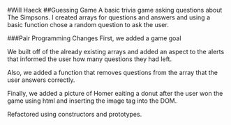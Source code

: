 #Will Haeck
##Guessing Game
A basic trivia game asking questions about The Simpsons.
I created arrays for questions and answers and using a basic function chose a random question to ask the user.

###Pair Programming Changes
First, we added a game goal

We built off of the already existing arrays and added an aspect to the alerts that informed the user how many questions they had left.

Also, we added a function that removes questions from the array that the user answers correctly.

Finally, we added a picture of Homer eaiting a donut after the user won the game using html and inserting the image tag into the DOM.

Refactored using constructors and prototypes.
